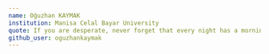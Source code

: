 ```yaml
---
name: Oğuzhan KAYMAK
institution: Manisa Celal Bayar University
quote: If you are desperate, never forget that every night has a morning.
github_user: oguzhankaymak
---
```


